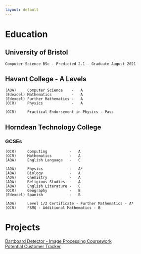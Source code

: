 ```yaml
---
layout: default
---
```


# Education

## University of Bristol
```
Computer Science BSc - Predicted 2.1 - Graduate August 2021
```
## Havant College - A Levels

```
(AQA)     Computer Science    -   A
(Edexcel) Mathematics         -   A
(Edexcel) Further Mathematics -   A
(OCR)     Physics             -   A

(OCR)     Practical Endorsement in Physics - Pass
```

## Horndean Technology College

### GCSEs
```
(OCR)     Computing          -   A
(OCR)     Mathematics        -   A
(AQA)     English Language   -   C

(AQA)     Physics            -   A*
(AQA)     Biology            -   A
(AQA)     Chemistry          -   A
(AQA)     Religious Studies  -   A
(AQA)     English Literature -   C
(OCR)     Geography          -   B
(Edexcel) Spanish            -   B
```

```
(AQA)     Level 1/2 Certificate - Further Mathematics - A*
(OCR)     FSMQ - Additional Mathematics - B
```

# Projects

[Dartboard Detector - Image Processing Coursework](https://pope10830.github.io/DartboardDetector/)  
[Potential Customer Tracker](https://pope10830.github.io/PotentialCustomerTracker/)
